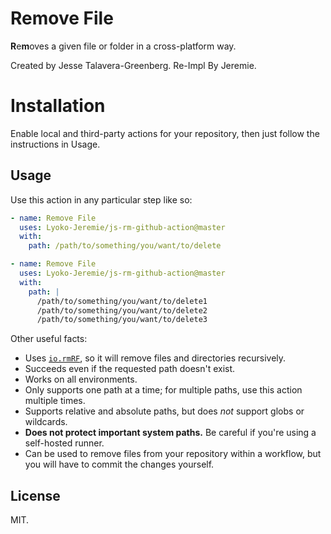 # Remove File

**R**e**m**oves a given file or folder in a cross-platform way.

Created by Jesse Talavera-Greenberg. Re-Impl By Jeremie.

# Installation

Enable local and third-party actions for your repository, then just follow the instructions in Usage.

## Usage

Use this action in any particular step like so:

```yaml
- name: Remove File
  uses: Lyoko-Jeremie/js-rm-github-action@master
  with:
    path: /path/to/something/you/want/to/delete

```

```yaml
- name: Remove File
  uses: Lyoko-Jeremie/js-rm-github-action@master
  with:
    path: |
      /path/to/something/you/want/to/delete1
      /path/to/something/you/want/to/delete2
      /path/to/something/you/want/to/delete3
```

Other useful facts:

- Uses [`io.rmRF`](https://github.com/actions/toolkit/tree/master/packages/io#rm--rf), so it will remove files and directories recursively.
- Succeeds even if the requested path doesn't exist.
- Works on all environments.
- Only supports one path at a time; for multiple paths, use this action multiple times.
- Supports relative and absolute paths, but does *not* support globs or wildcards.
- **Does not protect important system paths.** Be careful if you're using a self-hosted runner.
- Can be used to remove files from your repository within a workflow, but you will have to commit the changes yourself.

## License

MIT.
